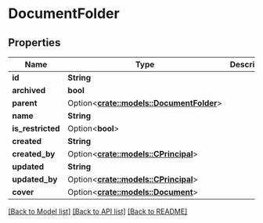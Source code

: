 # DocumentFolder

## Properties

Name | Type | Description | Notes
------------ | ------------- | ------------- | -------------
**id** | **String** |  | 
**archived** | **bool** |  | 
**parent** | Option<[**crate::models::DocumentFolder**](DocumentFolder.md)> |  | [optional]
**name** | **String** |  | 
**is_restricted** | Option<**bool**> |  | [optional]
**created** | **String** |  | 
**created_by** | Option<[**crate::models::CPrincipal**](CPrincipal.md)> |  | [optional]
**updated** | **String** |  | 
**updated_by** | Option<[**crate::models::CPrincipal**](CPrincipal.md)> |  | [optional]
**cover** | Option<[**crate::models::Document**](Document.md)> |  | [optional]

[[Back to Model list]](../README.md#documentation-for-models) [[Back to API list]](../README.md#documentation-for-api-endpoints) [[Back to README]](../README.md)


